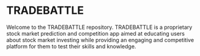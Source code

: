 # TRADEBATTLE
Welcome to the TRADEBATTLE repository. TRADEBATTLE is a proprietary stock market prediction and competition app aimed at educating users about stock market investing while providing an engaging and competitive platform for them to test their skills and knowledge.
